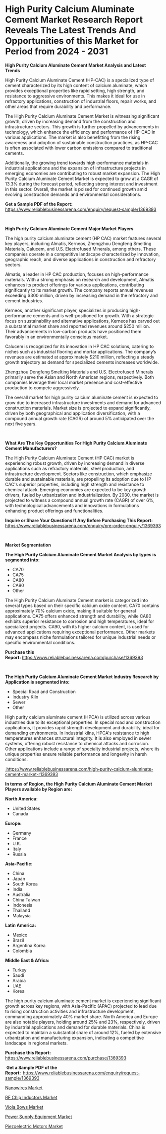 <p><h1>High Purity Calcium Aluminate Cement Market Research Report Reveals The Latest Trends And Opportunities of this Market for Period from 2024 - 2031</h1></p><p><strong>High Purity Calcium Aluminate Cement Market Analysis and Latest Trends</strong></p>
<p><p>High Purity Calcium Aluminate Cement (HP-CAC) is a specialized type of cement characterized by its high content of calcium aluminate, which provides exceptional properties like rapid setting, high strength, and resistance to aggressive environments. This makes it ideal for use in refractory applications, construction of industrial floors, repair works, and other areas that require durability and performance.</p><p>The High Purity Calcium Aluminate Cement Market is witnessing significant growth, driven by increasing demand from the construction and infrastructure sectors. This growth is further propelled by advancements in technology, which enhance the efficiency and performance of HP-CAC in various applications. The market is also benefitting from the rising awareness and adoption of sustainable construction practices, as HP-CAC is often associated with lower carbon emissions compared to traditional cements.</p><p>Additionally, the growing trend towards high-performance materials in industrial applications and the expansion of infrastructure projects in emerging economies are contributing to robust market expansion. The High Purity Calcium Aluminate Cement Market is expected to grow at a CAGR of 13.3% during the forecast period, reflecting strong interest and investment in this sector. Overall, the market is poised for continued growth amid evolving construction demands and environmental considerations.</p></p>
<p><strong>Get a Sample PDF of the Report:&nbsp;</strong> <a href="https://www.reliablebusinessarena.com/enquiry/request-sample/1369393?utm_campaign=1871&utm_medium=2&utm_source=Github&utm_content=ia&utm_term=16122024&utm_id=high-purity-calcium-aluminate-cement">https://www.reliablebusinessarena.com/enquiry/request-sample/1369393</a></p>
<p>&nbsp;</p>
<p><strong>High Purity Calcium Aluminate Cement Major Market Players</strong></p>
<p><p>The high purity calcium aluminate cement (HP CAC) market features several key players, including Almatis, Kerneos, Zhengzhou Dengfeng Smelting Materials, Calucem, and U.S. Electrofused Minerals, among others. These companies operate in a competitive landscape characterized by innovation, geographic reach, and diverse applications in construction and refractory sectors.</p><p>Almatis, a leader in HP CAC production, focuses on high-performance materials. With a strong emphasis on research and development, Almatis enhances its product offerings for various applications, contributing significantly to its market growth. The company reports annual revenues exceeding $300 million, driven by increasing demand in the refractory and cement industries.</p><p>Kerneos, another significant player, specializes in producing high-performance cements and is well-positioned for growth. With a strategic focus on sustainability and alternative applications, Kerneos has carved out a substantial market share and reported revenues around $250 million. Their advancements in low-carbon products have positioned them favorably in an environmentally conscious market.</p><p>Calucem is recognized for its innovation in HP CAC solutions, catering to niches such as industrial flooring and mortar applications. The company’s revenues are estimated at approximately $210 million, reflecting a steady growth trajectory as demand for specialized cements increases worldwide.</p><p>Zhengzhou Dengfeng Smelting Materials and U.S. Electrofused Minerals primarily serve the Asian and North American regions, respectively. Both companies leverage their local market presence and cost-effective production to compete aggressively.</p><p>The overall market for high purity calcium aluminate cement is expected to grow due to increased infrastructure investments and demand for advanced construction materials. Market size is projected to expand significantly, driven by both geographical and application diversification, with a compound annual growth rate (CAGR) of around 5% anticipated over the next five years.</p></p>
<p>&nbsp;</p>
<p><strong>What Are The Key Opportunities For High Purity Calcium Aluminate Cement Manufacturers?</strong></p>
<p><p>The High Purity Calcium Aluminate Cement (HP CAC) market is experiencing robust growth, driven by increasing demand in diverse applications such as refractory materials, steel production, and infrastructure development. Sectors like construction, which emphasize durable and sustainable materials, are propelling its adoption due to HP CAC's superior properties, including high strength and resistance to chemical attack. Emerging economies are expected to be key growth drivers, fueled by urbanization and industrialization. By 2030, the market is projected to witness a compound annual growth rate (CAGR) of over 6%, with technological advancements and innovations in formulations enhancing product offerings and functionalities.</p></p>
<p><strong>Inquire or Share Your Questions If Any Before Purchasing This Report:</strong> <a href="https://www.reliablebusinessarena.com/enquiry/pre-order-enquiry/1369393?utm_campaign=1871&utm_medium=2&utm_source=Github&utm_content=ia&utm_term=16122024&utm_id=high-purity-calcium-aluminate-cement">https://www.reliablebusinessarena.com/enquiry/pre-order-enquiry/1369393</a></p>
<p>&nbsp;</p>
<p><strong>Market Segmentation</strong></p>
<p><strong>The High Purity Calcium Aluminate Cement Market Analysis by types is segmented into:</strong></p>
<p><ul><li>CA70</li><li>CA75</li><li>CA80</li><li>CA90</li><li>Other</li></ul></p>
<p><p>The High Purity Calcium Aluminate Cement market is categorized into several types based on their specific calcium oxide content. CA70 contains approximately 70% calcium oxide, making it suitable for general applications. CA75 offers enhanced strength and durability, while CA80 exhibits superior resistance to corrosion and high temperatures, ideal for specialized projects. CA90, with its higher calcium content, is used for advanced applications requiring exceptional performance. Other markets may encompass niche formulations tailored for unique industrial needs or specific environmental conditions.</p></p>
<p><strong>Purchase this Report:&nbsp;</strong><a href="https://www.reliablebusinessarena.com/purchase/1369393?utm_campaign=1871&utm_medium=2&utm_source=Github&utm_content=ia&utm_term=16122024&utm_id=high-purity-calcium-aluminate-cement">https://www.reliablebusinessarena.com/purchase/1369393</a></p>
<p>&nbsp;</p>
<p><strong>The High Purity Calcium Aluminate Cement Market Industry Research by Application is segmented into:</strong></p>
<p><ul><li>Special Road and Construction</li><li>Industry Kiln</li><li>Sewer</li><li>Other</li></ul></p>
<p><p>High purity calcium aluminate cement (HPCA) is utilized across various industries due to its exceptional properties. In special road and construction applications, it provides rapid strength development and durability, ideal for demanding environments. In industrial kilns, HPCA's resistance to high temperatures enhances structural integrity. It is also employed in sewer systems, offering robust resistance to chemical attacks and corrosion. Other applications include a range of specialty industrial projects, where its unique properties ensure reliable performance and longevity in harsh conditions.</p></p>
<p><a href="https://www.reliablebusinessarena.com/high-purity-calcium-aluminate-cement-market-r1369393?utm_campaign=1871&utm_medium=2&utm_source=Github&utm_content=ia&utm_term=16122024&utm_id=high-purity-calcium-aluminate-cement">&nbsp;https://www.reliablebusinessarena.com/high-purity-calcium-aluminate-cement-market-r1369393</a></p>
<p><strong>In terms of Region, the High Purity Calcium Aluminate Cement Market Players available by Region are:</strong></p>
<p>
    <p> <strong> North America: </strong>
        <ul>
            <li>United States</li>
            <li>Canada</li>
        </ul>
        </p> 
    <p> <strong> Europe: </strong>
        <ul>
            <li>Germany</li>
            <li>France</li>
            <li>U.K.</li>
            <li>Italy</li>
            <li>Russia</li>
        </ul>
        </p> 
    <p> <strong> Asia-Pacific: </strong>
        <ul>
            <li>China</li>
            <li>Japan</li>
            <li>South Korea</li>
            <li>India</li>
            <li>Australia</li>
            <li>China Taiwan</li>
            <li>Indonesia</li>
            <li>Thailand</li>
            <li>Malaysia</li>
        </ul>
        </p> 
    <p> <strong> Latin America: </strong>
        <ul>
            <li>Mexico</li>
            <li>Brazil</li>
            <li>Argentina Korea</li>
            <li>Colombia</li>
        </ul>
        </p> 
    <p> <strong> Middle East & Africa: </strong>
        <ul>
            <li>Turkey</li>
            <li>Saudi</li>
            <li>Arabia</li>
            <li>UAE</li>
            <li>Korea</li>
        </ul>
    </p>
    </p>
<p><p>The high purity calcium aluminate cement market is experiencing significant growth across key regions, with Asia-Pacific (APAC) projected to lead due to rising construction activities and infrastructure development, commanding approximately 40% market share. North America and Europe are also notable players, holding around 25% and 23%, respectively, driven by industrial applications and demand for durable materials. China is expected to maintain a substantial share of around 12%, fueled by extensive urbanization and manufacturing expansion, indicating a competitive landscape in regional markets.</p></p>
<p><strong>Purchase this Report: </strong><a href="https://www.reliablebusinessarena.com/purchase/1369393?utm_campaign=1871&utm_medium=2&utm_source=Github&utm_content=ia&utm_term=16122024&utm_id=high-purity-calcium-aluminate-cement">https://www.reliablebusinessarena.com/purchase/1369393</a></p>
<p>&nbsp;<strong>Get a Sample PDF of the Report:&nbsp;&nbsp;</strong><a href="https://www.reliablebusinessarena.com/enquiry/request-sample/1369393?utm_campaign=1871&utm_medium=2&utm_source=Github&utm_content=ia&utm_term=16122024&utm_id=high-purity-calcium-aluminate-cement">https://www.reliablebusinessarena.com/enquiry/request-sample/1369393</a></p>
<p><strong></strong></p>
<p><p><a href="https://www.linkedin.com/pulse/navigating-nanowires-market-size-using-47-cagr-takes-account-pnioe?utm_campaign=1871&utm_medium=2&utm_source=Github&utm_content=ia&utm_term=16122024&utm_id=high-purity-calcium-aluminate-cement">Nanowires Market</a></p><p><a href="https://www.linkedin.com/pulse/analytics-driven-insights-rf-chip-inductors-market-revenue-9ol3e?utm_campaign=1871&utm_medium=2&utm_source=Github&utm_content=ia&utm_term=16122024&utm_id=high-purity-calcium-aluminate-cement">RF Chip Inductors Market</a></p><p><a href="https://www.linkedin.com/pulse/comprehensive-viola-bows-market-report-size-trends-projected-smn6e?utm_campaign=1871&utm_medium=2&utm_source=Github&utm_content=ia&utm_term=16122024&utm_id=high-purity-calcium-aluminate-cement">Viola Bows Market</a></p><p><a href="https://www.linkedin.com/pulse/power-supply-equipment-market-study-provides-key-insights-projected-o9mgc?utm_campaign=1871&utm_medium=2&utm_source=Github&utm_content=ia&utm_term=16122024&utm_id=high-purity-calcium-aluminate-cement">Power Supply Equipment Market</a></p><p><a href="https://www.linkedin.com/pulse/global-analysis-piezoelectric-motors-market-size-scope-2024-2031-cd0dc?utm_campaign=1871&utm_medium=2&utm_source=Github&utm_content=ia&utm_term=16122024&utm_id=high-purity-calcium-aluminate-cement">Piezoelectric Motors Market</a></p></p>